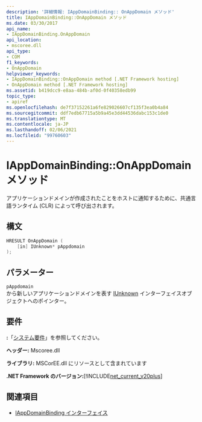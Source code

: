 ```yaml
---
description: '詳細情報: IAppDomainBinding:: OnAppDomain メソッド'
title: IAppDomainBinding::OnAppDomain メソッド
ms.date: 03/30/2017
api_name:
- IAppDomainBinding.OnAppDomain
api_location:
- mscoree.dll
api_type:
- COM
f1_keywords:
- OnAppDomain
helpviewer_keywords:
- IAppDomainBinding::OnAppDomain method [.NET Framework hosting]
- OnAppDomain method [.NET Framework hosting]
ms.assetid: b419dcc9-e8aa-484b-af0d-0f40358edb99
topic_type:
- apiref
ms.openlocfilehash: de7f37152261a6fe829026607cf135f3ea0b4a84
ms.sourcegitcommit: ddf7edb67715a5b9a45e3dd44536dabc153c1de0
ms.translationtype: MT
ms.contentlocale: ja-JP
ms.lasthandoff: 02/06/2021
ms.locfileid: "99760603"
---
```

# <a name="iappdomainbindingonappdomain-method"></a>IAppDomainBinding::OnAppDomain メソッド

アプリケーションドメインが作成されたことをホストに通知するために、共通言語ランタイム (CLR) によって呼び出されます。  
  
## <a name="syntax"></a>構文  
  
```cpp  
HRESULT OnAppDomain (  
    [in] IUnknown* pAppdomain  
);  
```  
  
## <a name="parameters"></a>パラメーター  

 `pAppdomain`  
 から新しいアプリケーションドメインを表す [IUnknown](/cpp/atl/iunknown) インターフェイスオブジェクトへのポインター。  
  
## <a name="requirements"></a>要件  

 **:**「[システム要件](../../get-started/system-requirements.md)」を参照してください。  
  
 **ヘッダー:** Mscoree.dll  
  
 **ライブラリ:** MSCorEE.dll にリソースとして含まれています  
  
 **.NET Framework のバージョン:**[!INCLUDE[net_current_v20plus](../../../../includes/net-current-v20plus-md.md)]  
  
## <a name="see-also"></a>関連項目

- [IAppDomainBinding インターフェイス](iappdomainbinding-interface.md)
